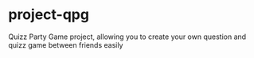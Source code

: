 # project-qpg
Quizz Party Game project, allowing you to create your own question and quizz game between friends easily
